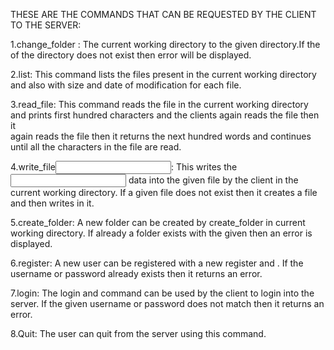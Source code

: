 THESE ARE THE COMMANDS THAT CAN BE REQUESTED BY THE CLIENT TO THE SERVER:

1.change_folder <name>:
	The current working directory to the given directory.If the <name> of the directory does not exist then error will be displayed.

2.list:
	 This command lists the files present in the current working directory and also with size and date of modification for each file.

3.read_file<name>:
	This command reads the file<name> in the current working directory and prints first hundred characters and the clients again reads the file then it  
	again reads the file then it returns the next hundred words and continues until all the characters in the file are read.

4.write_file<name><input>:
	 This writes the <input> data into the given file <name> by the client in the current working directory.
	 If a given file does not exist then it creates a file and then writes in it.

5.create_folder<name>:
	A new folder can be created by create_folder<name> in current working directory. If already a folder exists with the given <name> then an error is displayed.

6.register<username><password>:
	 A new user can be registered with a new register<username> and <password>. If the username or password already exists then it returns an error.
	
7.login<username><password>:
	The login<username> and <password> command can be used by the client to login into the server. If the given username or password 
        does not match then it returns an error.

8.Quit:
	The user can quit from the server using this command.
